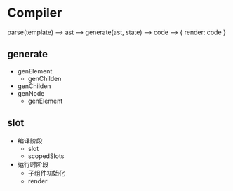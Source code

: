 # Compiler
parse(template) --> ast --> generate(ast, state) --> code --> { render: code }

## generate
- genElement
  - genChilden
- genChilden
- genNode
  - genElement

## slot
- 编译阶段
  - slot
  - scopedSlots
- 运行时阶段
  - 子组件初始化
  - render
  
